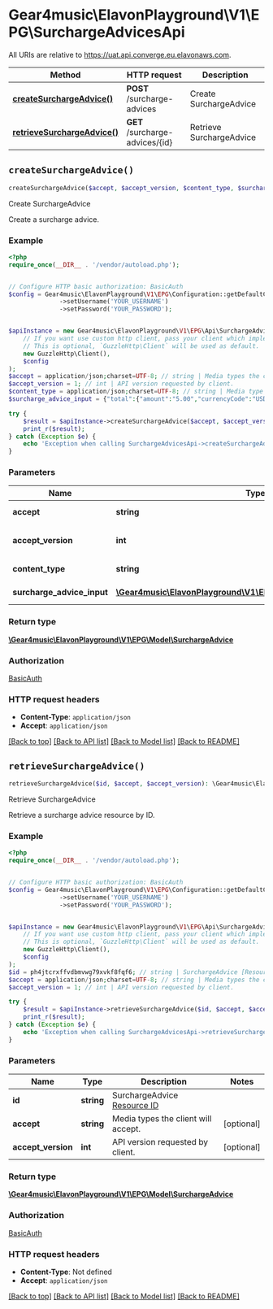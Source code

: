 # Gear4music\ElavonPlayground\V1\EPG\SurchargeAdvicesApi

All URIs are relative to https://uat.api.converge.eu.elavonaws.com.

Method | HTTP request | Description
------------- | ------------- | -------------
[**createSurchargeAdvice()**](SurchargeAdvicesApi.md#createSurchargeAdvice) | **POST** /surcharge-advices | Create SurchargeAdvice
[**retrieveSurchargeAdvice()**](SurchargeAdvicesApi.md#retrieveSurchargeAdvice) | **GET** /surcharge-advices/{id} | Retrieve SurchargeAdvice


## `createSurchargeAdvice()`

```php
createSurchargeAdvice($accept, $accept_version, $content_type, $surcharge_advice_input): \Gear4music\ElavonPlayground\V1\EPG\Model\SurchargeAdvice
```

Create SurchargeAdvice

Create a surcharge advice.

### Example

```php
<?php
require_once(__DIR__ . '/vendor/autoload.php');


// Configure HTTP basic authorization: BasicAuth
$config = Gear4music\ElavonPlayground\V1\EPG\Configuration::getDefaultConfiguration()
              ->setUsername('YOUR_USERNAME')
              ->setPassword('YOUR_PASSWORD');


$apiInstance = new Gear4music\ElavonPlayground\V1\EPG\Api\SurchargeAdvicesApi(
    // If you want use custom http client, pass your client which implements `GuzzleHttp\ClientInterface`.
    // This is optional, `GuzzleHttp\Client` will be used as default.
    new GuzzleHttp\Client(),
    $config
);
$accept = application/json;charset=UTF-8; // string | Media types the client will accept.
$accept_version = 1; // int | API version requested by client.
$content_type = application/json;charset=UTF-8; // string | Media type of the request body.
$surcharge_advice_input = {"total":{"amount":"5.00","currencyCode":"USD"},"cardNumber":"XXXX.XXXX.XXXX.4444"}; // \Gear4music\ElavonPlayground\V1\EPG\Model\SurchargeAdviceInput | object (SurchargeAdvice)

try {
    $result = $apiInstance->createSurchargeAdvice($accept, $accept_version, $content_type, $surcharge_advice_input);
    print_r($result);
} catch (Exception $e) {
    echo 'Exception when calling SurchargeAdvicesApi->createSurchargeAdvice: ', $e->getMessage(), PHP_EOL;
}
```

### Parameters

Name | Type | Description  | Notes
------------- | ------------- | ------------- | -------------
 **accept** | **string**| Media types the client will accept. | [optional]
 **accept_version** | **int**| API version requested by client. | [optional]
 **content_type** | **string**| Media type of the request body. | [optional]
 **surcharge_advice_input** | [**\Gear4music\ElavonPlayground\V1\EPG\Model\SurchargeAdviceInput**](../Model/SurchargeAdviceInput.md)| object (SurchargeAdvice) | [optional]

### Return type

[**\Gear4music\ElavonPlayground\V1\EPG\Model\SurchargeAdvice**](../Model/SurchargeAdvice.md)

### Authorization

[BasicAuth](../../README.md#BasicAuth)

### HTTP request headers

- **Content-Type**: `application/json`
- **Accept**: `application/json`

[[Back to top]](#) [[Back to API list]](../../README.md#endpoints)
[[Back to Model list]](../../README.md#models)
[[Back to README]](../../README.md)

## `retrieveSurchargeAdvice()`

```php
retrieveSurchargeAdvice($id, $accept, $accept_version): \Gear4music\ElavonPlayground\V1\EPG\Model\SurchargeAdvice
```

Retrieve SurchargeAdvice

Retrieve a surcharge advice resource by ID.

### Example

```php
<?php
require_once(__DIR__ . '/vendor/autoload.php');


// Configure HTTP basic authorization: BasicAuth
$config = Gear4music\ElavonPlayground\V1\EPG\Configuration::getDefaultConfiguration()
              ->setUsername('YOUR_USERNAME')
              ->setPassword('YOUR_PASSWORD');


$apiInstance = new Gear4music\ElavonPlayground\V1\EPG\Api\SurchargeAdvicesApi(
    // If you want use custom http client, pass your client which implements `GuzzleHttp\ClientInterface`.
    // This is optional, `GuzzleHttp\Client` will be used as default.
    new GuzzleHttp\Client(),
    $config
);
$id = ph4jtcrxffvdbmvwg79xvkf8fqf6; // string | SurchargeAdvice [Resource ID](#section/Overview/Values)
$accept = application/json;charset=UTF-8; // string | Media types the client will accept.
$accept_version = 1; // int | API version requested by client.

try {
    $result = $apiInstance->retrieveSurchargeAdvice($id, $accept, $accept_version);
    print_r($result);
} catch (Exception $e) {
    echo 'Exception when calling SurchargeAdvicesApi->retrieveSurchargeAdvice: ', $e->getMessage(), PHP_EOL;
}
```

### Parameters

Name | Type | Description  | Notes
------------- | ------------- | ------------- | -------------
 **id** | **string**| SurchargeAdvice [Resource ID](#section/Overview/Values) |
 **accept** | **string**| Media types the client will accept. | [optional]
 **accept_version** | **int**| API version requested by client. | [optional]

### Return type

[**\Gear4music\ElavonPlayground\V1\EPG\Model\SurchargeAdvice**](../Model/SurchargeAdvice.md)

### Authorization

[BasicAuth](../../README.md#BasicAuth)

### HTTP request headers

- **Content-Type**: Not defined
- **Accept**: `application/json`

[[Back to top]](#) [[Back to API list]](../../README.md#endpoints)
[[Back to Model list]](../../README.md#models)
[[Back to README]](../../README.md)

